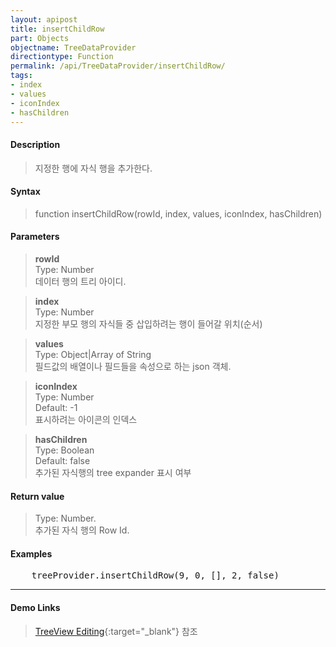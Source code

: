 ```yaml
---
layout: apipost
title: insertChildRow
part: Objects
objectname: TreeDataProvider
directiontype: Function
permalink: /api/TreeDataProvider/insertChildRow/
tags:
- index
- values
- iconIndex
- hasChildren
---
```



#### Description

> 지정한 행에 자식 행을 추가한다.    

#### Syntax

> function insertChildRow(rowId, index, values, iconIndex, hasChildren)

#### Parameters

> **rowId**  
> Type: Number  
> 데이터 행의 트리 아이디.  

> **index**  
> Type: Number  
> 지정한 부모 행의 자식들 중 삽입하려는 행이 들어갈 위치(순서)  

> **values**  
> Type: Object\|Array of String  
> 필드값의 배열이나 필드들을 속성으로 하는 json 객체.  

> **iconIndex**  
> Type: Number  
> Default: -1  
> 표시하려는 아이콘의 인덱스  

> **hasChildren**  
> Type: Boolean  
> Default: false  
> 추가된 자식행의 tree expander 표시 여부  

#### Return value

> Type: Number.  
> 추가된 자식 행의 Row Id.  

#### Examples 

<pre class="prettyprint">
    treeProvider.insertChildRow(9, 0, [], 2, false)
</pre>

---

#### Demo Links

> [TreeView Editing](http://demo.realgrid.net/Demo/TreeEditing){:target="_blank"} 참조   